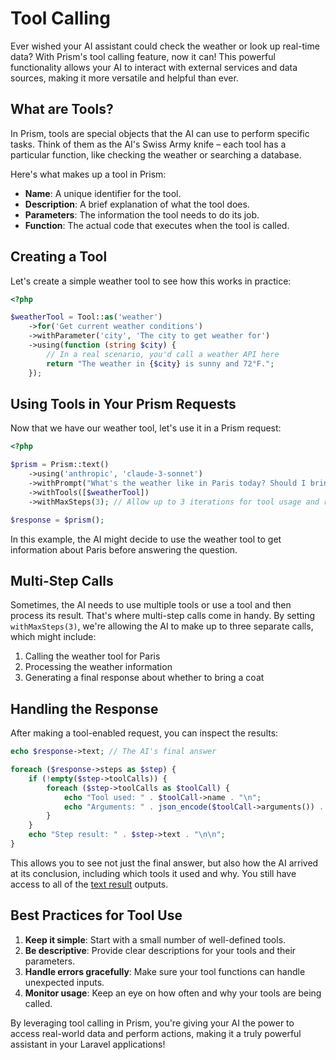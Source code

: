 # Tool Calling

Ever wished your AI assistant could check the weather or look up real-time data? With Prism's tool calling feature, now it can! This powerful functionality allows your AI to interact with external services and data sources, making it more versatile and helpful than ever.

## What are Tools?

In Prism, tools are special objects that the AI can use to perform specific tasks. Think of them as the AI's Swiss Army knife – each tool has a particular function, like checking the weather or searching a database.

Here's what makes up a tool in Prism:

- **Name**: A unique identifier for the tool.
- **Description**: A brief explanation of what the tool does.
- **Parameters**: The information the tool needs to do its job.
- **Function**: The actual code that executes when the tool is called.

## Creating a Tool

Let's create a simple weather tool to see how this works in practice:

```php
<?php

$weatherTool = Tool::as('weather')
    ->for('Get current weather conditions')
    ->withParameter('city', 'The city to get weather for')
    ->using(function (string $city) {
        // In a real scenario, you'd call a weather API here
        return "The weather in {$city} is sunny and 72°F.";
    });
```

## Using Tools in Your Prism Requests

Now that we have our weather tool, let's use it in a Prism request:

```php
<?php

$prism = Prism::text()
    ->using('anthropic', 'claude-3-sonnet')
    ->withPrompt("What's the weather like in Paris today? Should I bring a coat?")
    ->withTools([$weatherTool])
    ->withMaxSteps(3); // Allow up to 3 iterations for tool usage and response generation

$response = $prism();
```

In this example, the AI might decide to use the weather tool to get information about Paris before answering the question.

## Multi-Step Calls

Sometimes, the AI needs to use multiple tools or use a tool and then process its result. That's where multi-step calls come in handy. By setting `withMaxSteps(3)`, we're allowing the AI to make up to three separate calls, which might include:

1. Calling the weather tool for Paris
2. Processing the weather information
3. Generating a final response about whether to bring a coat

## Handling the Response

After making a tool-enabled request, you can inspect the results:

```php
echo $response->text; // The AI's final answer

foreach ($response->steps as $step) {
    if (!empty($step->toolCalls)) {
        foreach ($step->toolCalls as $toolCall) {
            echo "Tool used: " . $toolCall->name . "\n";
            echo "Arguments: " . json_encode($toolCall->arguments()) . "\n";
        }
    }
    echo "Step result: " . $step->text . "\n\n";
}
```

This allows you to see not just the final answer, but also how the AI arrived at its conclusion, including which tools it used and why. You still have access to all of the [text result](/generating-text.html#accessing-generated-data) outputs.

## Best Practices for Tool Use

1. **Keep it simple**: Start with a small number of well-defined tools.
2. **Be descriptive**: Provide clear descriptions for your tools and their parameters.
3. **Handle errors gracefully**: Make sure your tool functions can handle unexpected inputs.
4. **Monitor usage**: Keep an eye on how often and why your tools are being called.

By leveraging tool calling in Prism, you're giving your AI the power to access real-world data and perform actions, making it a truly powerful assistant in your Laravel applications!
